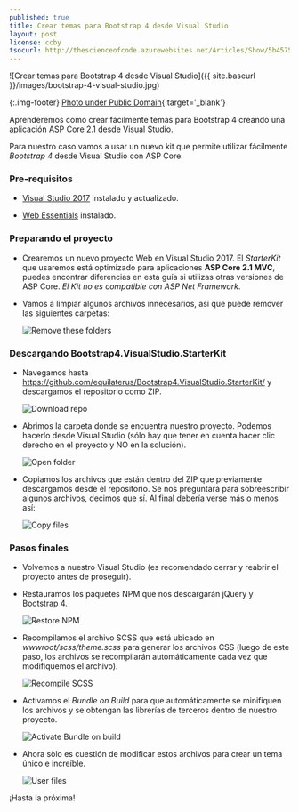 ```yaml
---
published: true
title: Crear temas para Bootstrap 4 desde Visual Studio
layout: post
license: ccby
tsocurl: http://thescienceofcode.azurewebsites.net/Articles/Show/5b4575cf407d6f33cc0e9d88
---
```

![Crear temas para Bootstrap 4 desde Visual Studio]({{ site.baseurl }}/images/bootstrap-4-visual-studio.jpg)

{:.img-footer}
[Photo under Public Domain](https://unsplash.com/photos/hpjSkU2UYSU){:target='_blank'}

Aprenderemos como crear fácilmente temas para Bootstrap 4 creando una aplicación ASP Core 2.1 desde Visual Studio.

<!--more-->

Para nuestro caso vamos a usar un nuevo kit que permite utilizar fácilmente *Bootstrap 4* desde Visual Studio con ASP Core.

### Pre-requisitos

* [Visual Studio 2017](https://visualstudio.microsoft.com/) instalado y actualizado.

* [Web Essentials](https://marketplace.visualstudio.com/items?itemName=MadsKristensen.WebExtensionPack2017) instalado.

### Preparando el proyecto

* Crearemos un nuevo proyecto Web en Visual Studio 2017. El *StarterKit* que usaremos está optimizado para aplicaciones **ASP Core 2.1 MVC**, puedes encontrar diferencias en esta guía si utilizas otras versiones de ASP Core. *El Kit no es compatible con ASP Net Framework*.

* Vamos a limpiar algunos archivos innecesarios, asi que puede remover las siguientes carpetas:

  ![Remove these folders](https://equilaterus.github.io/assets/img/bootstrap4starterkit/RemoveFiles.PNG)

### Descargando Bootstrap4.VisualStudio.StarterKit

* Navegamos hasta https://github.com/equilaterus/Bootstrap4.VisualStudio.StarterKit/ y descargamos el repositorio como ZIP.

  ![Download repo](https://equilaterus.github.io/assets/img/bootstrap4starterkit/Download.PNG)

* Abrimos la carpeta donde se encuentra nuestro proyecto. Podemos hacerlo desde Visual Studio (sólo hay que tener en cuenta hacer clic derecho en el proyecto y NO en la solución).

  ![Open folder](https://equilaterus.github.io/assets/img/bootstrap4starterkit/OpenFolder.PNG)

* Copiamos los archivos que están dentro del ZIP que previamente descargamos desde el repositorio. Se nos preguntará para sobreescribir algunos archivos, decimos que sí. Al final debería verse más o menos así:

  ![Copy files](https://equilaterus.github.io/assets/img/bootstrap4starterkit/CopyFiles.PNG)

### Pasos finales

* Volvemos a nuestro Visual Studio (es recomendado cerrar y reabrir el proyecto antes de proseguir).

* Restauramos los paquetes NPM que nos descargarán jQuery y Bootstrap 4.

  ![Restore NPM](https://equilaterus.github.io/assets/img/bootstrap4starterkit/RestorePackages.PNG)

* Recompilamos el archivo SCSS que está ubicado en *wwwroot/scss/theme.scss* para generar los archivos CSS (luego de este paso, los archivos se recompilarán automáticamente cada vez que modifiquemos el archivo).

  ![Recompile SCSS](https://equilaterus.github.io/assets/img/bootstrap4starterkit/RecompileScss.PNG)

* Activamos el *Bundle on Build* para que automáticamente se minifiquen los archivos y se obtengan las librerías de terceros dentro de nuestro proyecto.

  ![Activate Bundle on build](https://equilaterus.github.io/assets/img/bootstrap4starterkit/BundleOnBuild.PNG)

* Ahora sòlo es cuestión de modificar estos archivos para crear un tema único e increíble.

  ![User files](https://equilaterus.github.io/assets/img/bootstrap4starterkit/UserFiles.PNG)

¡Hasta la próxima!
